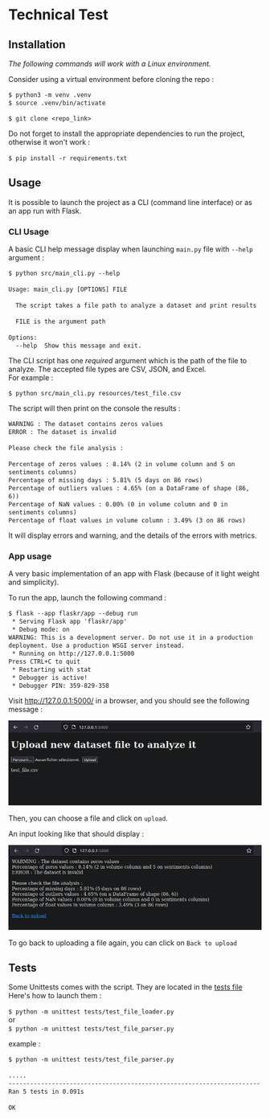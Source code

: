 # Technical Test
## Installation

_The following commands will work with a Linux environment._

Consider using a virtual environment before cloning the repo :

```
$ python3 -m venv .venv   
$ source .venv/bin/activate
```

`$ git clone <repo_link>`

Do not forget to install the appropriate dependencies to run the project,
otherwise it won't work :  

`$ pip install -r requirements.txt`

## Usage

It is possible to launch the project as a CLI (command line interface) or as an app run with Flask.

### CLI Usage
A basic CLI help message display when launching `main.py` file with `--help` argument :

```commandline
$ python src/main_cli.py --help

Usage: main_cli.py [OPTIONS] FILE

  The script takes a file path to analyze a dataset and print results

  FILE is the argument path

Options:
  --help  Show this message and exit.
```

The CLI script has one _required_ argument which is the path of the file to analyze. The accepted file types are CSV, JSON, and Excel.   
For example :

```commandline
$ python src/main_cli.py resources/test_file.csv
```
 The script will then print on the console the results :
 
```commandline
WARNING : The dataset contains zeros values
ERROR : The dataset is invalid

Please check the file analysis :

Percentage of zeros values : 8.14% (2 in volume column and 5 on sentiments columns)
Percentage of missing days : 5.81% (5 days on 86 rows)
Percentage of outliers values : 4.65% (on a DataFrame of shape (86, 6))
Percentage of NaN values : 0.00% (0 in volume column and 0 in sentiments columns)
Percentage of float values in volume column : 3.49% (3 on 86 rows)
```

It will display errors and warning, and the details of the errors with metrics.

### App usage

A very basic implementation of an app with Flask (because of it light weight and simplicity).

To run the app, launch the following command : 

```commandline
$ flask --app flaskr/app --debug run   
 * Serving Flask app 'flaskr/app'   
 * Debug mode: on   
WARNING: This is a development server. Do not use it in a production deployment. Use a production WSGI server instead.   
 * Running on http://127.0.0.1:5000   
Press CTRL+C to quit   
 * Restarting with stat   
 * Debugger is active!   
 * Debugger PIN: 359-829-358   
```

Visit http://127.0.0.1:5000/ in a browser, and you should see the following message :

![The upload route](docs/upload_route.png)

Then, you can choose a file and click on `upload`.

An input looking like that should display : 

![Display of analysis and redirect link](docs/analysis_display.png)

To go back to uploading a file again, you can click on `Back to upload`

## Tests

Some Unittests comes with the script. They are located in the [tests file](tests) Here's how to launch them : 

`$ python -m unittest tests/test_file_loader.py`   
or   
`$ python -m unittest tests/test_file_parser.py`

example :
```commandline
$ python -m unittest tests/test_file_parser.py

.....
----------------------------------------------------------------------
Ran 5 tests in 0.091s

OK
```
